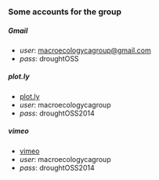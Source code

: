 ### Some accounts for the group

##### Gmail 
* _user_: macroecologycagroup@gmail.com 
* _pass_: droughtOSS

##### plot.ly
* [plot.ly](https://plot.ly/)
* _user_: macroecologycagroup
* _pass_: droughtOSS2014 


##### vimeo
* [vimeo](https://vimeo.com/)
* _user_: macroecologycagroup
* _pass_: droughtOSS2014 
